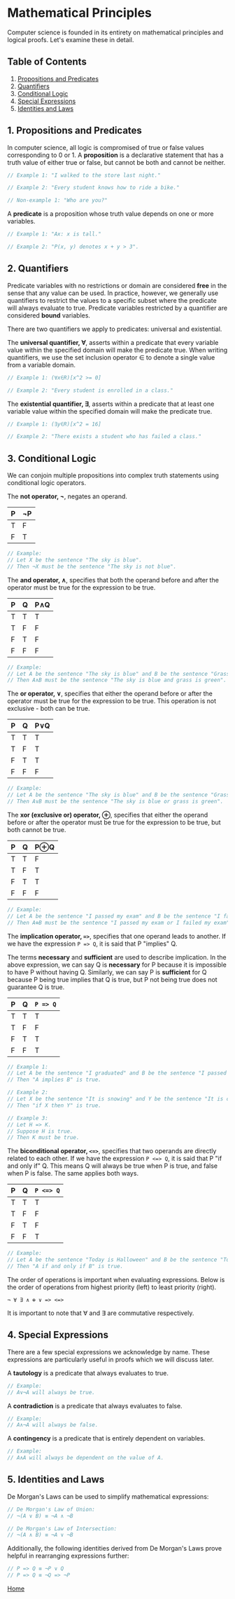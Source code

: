 # Mathematical Principles

Computer science is founded in its entirety on mathematical principles and logical proofs. Let's examine these in detail.

## Table of Contents

1. [Propositions and Predicates](#1-propositions-and-predicates)
2. [Quantifiers](#2-quantifiers)
3. [Conditional Logic](#3-conditional-logic)
4. [Special Expressions](#4-special-expressions)
5. [Identities and Laws](#5-identities-and-laws)

## 1. Propositions and Predicates

In computer science, all logic is compromised of true or false values corresponding to 0 or 1. A **proposition** is a declarative statement that has a truth value of either true or false, but cannot be both and cannot be neither.

```ts
// Example 1: "I walked to the store last night."

// Example 2: "Every student knows how to ride a bike."

// Non-example 1: "Who are you?"
```

A **predicate** is a proposition whose truth value depends on one or more variables.

```ts
// Example 1: "Ax: x is tall."

// Example 2: "P(x, y) denotes x + y > 3".
```

## 2. Quantifiers

Predicate variables with no restrictions or domain are considered **free** in the sense that any value can be used. In practice, however, we generally use quantifiers to restrict the values to a specific subset where the predicate will always evaluate to true. Predicate variables restricted by a quantifier are considered **bound** variables.

There are two quantifiers we apply to predicates: universal and existential.

The **universal quantifier, ∀**, asserts within a predicate that every variable value within the specified domain will make the predicate true. When writing quantifiers, we use the set inclusion operator ∈ to denote a single value from a variable domain.

```ts
// Example 1: (∀x∈R)[x^2 >= 0]

// Example 2: "Every student is enrolled in a class."
```

The **existential quantifier, ∃**, asserts within a predicate that at least one variable value within the specified domain will make the predicate true.

```ts
// Example 1: (∃y∈R)[x^2 = 16]

// Example 2: "There exists a student who has failed a class."
```

## 3. Conditional Logic

We can conjoin multiple propositions into complex truth statements using conditional logic operators.

The **not operator, ¬**, negates an operand.

| P | ¬P |
| --- | --- |
| T | F |
| F | T |

```ts
// Example:
// Let X be the sentence "The sky is blue".
// Then ¬X must be the sentence "The sky is not blue".
```

The **and operator, ∧**, specifies that both the operand before and after the operator must be true for the expression to be true.

| P | Q | P∧Q |
| --- | --- | --- |
| T | T | T |
| T | F | F |
| F | T | F |
| F | F | F |

```ts
// Example:
// Let A be the sentence "The sky is blue" and B be the sentence "Grass is green".
// Then A∧B must be the sentence "The sky is blue and grass is green".
```

The **or operator, ∨**, specifies that either the operand before or after the operator must be true for the expression to be true. This operation is not exclusive - both can be true.

| P | Q | P∨Q |
| --- | --- | --- |
| T | T | T |
| T | F | T |
| F | T | T |
| F | F | F |

```ts
// Example:
// Let A be the sentence "The sky is blue" and B be the sentence "Grass is green".
// Then A∨B must be the sentence "The sky is blue or grass is green".
```

The **xor (exclusive or) operator, ⊕**, specifies that either the operand before or after the operator must be true for the expression to be true, but both cannot be true.

| P | Q | P⊕Q |
| --- | --- | --- |
| T | T | F |
| T | F | T |
| F | T | T |
| F | F | F |

```ts
// Example:
// Let A be the sentence "I passed my exam" and B be the sentence "I failed my exam".
// Then A⊕B must be the sentence "I passed my exam or I failed my exam".
```

The **implication operator, `=>`**, specifies that one operand leads to another. If we have the expression `P => Q`, it is said that P "implies" Q.

The terms **necessary** and **sufficient** are used to describe implication. In the above expression, we can say Q is **necessary** for P because it is impossible to have P without having Q. Similarly, we can say P is **sufficient** for Q because P being true implies that Q is true, but P not being true does not guarantee Q is true.

| P | Q | `P => Q` |
| --- | --- | --- |
| T | T | T |
| T | F | F |
| F | T | T |
| F | F | T |

```ts
// Example 1:
// Let A be the sentence "I graduated" and B be the sentence "I passed all my required classes".
// Then "A implies B" is true.

// Example 2:
// Let X be the sentence "It is snowing" and Y be the sentence "It is cold outside".
// Then "if X then Y" is true.

// Example 3:
// Let H => K.
// Suppose H is true.
// Then K must be true.
```

The **biconditional operator, `<=>`**, specifies that two operands are directly related to each other. If we have the expression `P <=> Q`, it is said that P "if and only if" Q. This means Q will always be true when P is true, and false when P is false. The same applies both ways.

| P | Q | `P <=> Q` |
| --- | --- | --- |
| T | T | T |
| T | F | F |
| F | T | F |
| F | F | T |

```ts
// Example:
// Let A be the sentence "Today is Halloween" and B be the sentence "Today is October 31st".
// Then "A if and only if B" is true.
```

The order of operations is important when evaluating expressions. Below is the order of operations from highest priority (left) to least priority (right).

```
¬ ∀ ∃ ∧ ⊕ ∨ => <=>
```

It is important to note that ∀ and ∃ are commutative respectively.

## 4. Special Expressions

There are a few special expressions we acknowledge by name. These expressions are particularly useful in proofs which we will discuss later.

A **tautology** is a predicate that always evaluates to true.

```ts
// Example:
// A∨¬A will always be true.
```

A **contradiction** is a predicate that always evaluates to false.

```ts
// Example:
// A∧¬A will always be false.
```

A **contingency** is a predicate that is entirely dependent on variables.

```ts
// Example:
// A∧A will always be dependent on the value of A.
```

## 5. Identities and Laws

De Morgan's Laws can be used to simplify mathematical expressions:

```ts
// De Morgan's Law of Union:
// ¬(A ∨ B) ≡ ¬A ∧ ¬B

// De Morgan's Law of Intersection:
// ¬(A ∧ B) ≡ ¬A ∨ ¬B
```

Additionally, the following identities derived from De Morgan's Laws prove helpful in rearranging expressions further:

```ts
// P => Q ≡ ¬P ∨ Q
// P => Q ≡ ¬Q => ¬P
```

[Home](../README.md)
